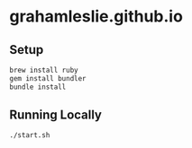 # grahamleslie.github.io

## Setup

```bash
brew install ruby
gem install bundler
bundle install
```

## Running Locally

```bash
./start.sh
```
